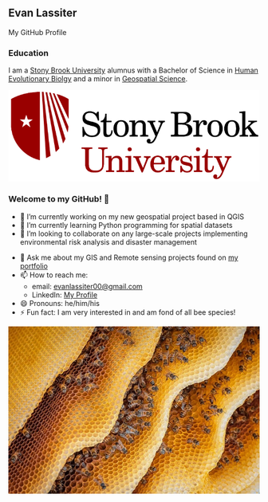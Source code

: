 ## Evan Lassiter

My GitHub Profile

### Education

I am a [Stony Brook University](https://www.stonybrook.edu/) alumnus with a Bachelor of Science in [Human Evolutionary Biolgy](https://www.stonybrook.edu/commcms/anthropology/undergraduate/bs-human-evolutionary-biology) and a minor in [Geospatial Science](https://www.stonybrook.edu/commcms/gss/index.html).

![The offical logo of Stony Brook University](SBU_Logo_Clip.png)

### Welcome to my GitHub! 👋

- 🔭 I’m currently working on my new geospatial project based in QGIS
- 🌱 I’m currently learning Python programming for spatial datasets
- 👯 I’m looking to collaborate on any large-scale projects implementing environmental risk analysis and disaster management
<!--
- 🤔 I’m looking for help with...
  -->
- 💬 Ask me about my GIS and Remote sensing projects found on [my portfolio](https://speedtortoise347.github.io/)
- 📫 How to reach me:
  - email: evanlassiter00@gmail.com
  - LinkedIn: [My Profile](https://www.linkedin.com/in/evan-lassiter-1258831ba/)
- 😄 Pronouns: he/him/his
- ⚡ Fun fact: I am very interested in and am fond of all bee species!

![An image of a beehive with honeybees inside](honeycomb.jpg)

<!--
**speedtortoise347/speedtortoise347** is a ✨ _special_ ✨ repository because its `README.md` (this file) appears on your GitHub profile.

Here are some ideas to get you started:

- 🔭 I’m currently working on ...
- 🌱 I’m currently learning ...
- 👯 I’m looking to collaborate on ...
- 🤔 I’m looking for help with ...
- 💬 Ask me about ...
- 📫 How to reach me: ...
- 😄 Pronouns: ...
- ⚡ Fun fact: ...
-->
